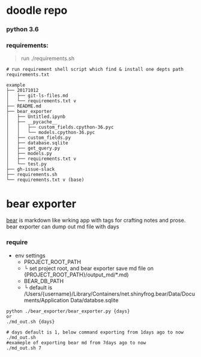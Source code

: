 # doodle repo

### python 3.6

### requirements:
> run ./requirements.sh
```
# run requirement shell script which find & install one depts path requirements.txt

example
├── 20171012
│   ├── git-ls-files.md
│   └── requirements.txt v
├── README.md
├── bear_exporter
│   ├── Untitled.ipynb
│   ├── __pycache__
│   │   ├── custom_fields.cpython-36.pyc
│   │   └── models.cpython-36.pyc
│   ├── custom_fields.py
│   ├── database.sqlite
│   ├── get_query.py
│   ├── models.py
│   ├── requirements.txt v
│   └── test.py
├── gh-issue-slack
├── requirements.sh
└── requirements.txt v (base)

```
# bear exporter
[bear](http://www.bear-writer.com/) is markdown like wrking app with tags for crafting notes and prose.
bear exporter can dump out md file with days
### require
- env settings
  - PROJECT_ROOT_PATH
  - └ set project root, and bear exporter save md file on {PROJECT_ROOT_PATH}/output_md/*.md)
  - BEAR_DB_PATH
  - └ default is /Users/{username}/Library/Containers/net.shinyfrog.bear/Data/Documents/Application Data/databse.sqlite

```
python ./bear_exporter/bear_exporter.py {days}
or
./md_out.sh {days}

# days default is 1, below command exporting from 1days ago to now
./md_out.sh
#exameple of exporting bear md from 7days ago to now
./md_out.sh 7

```
